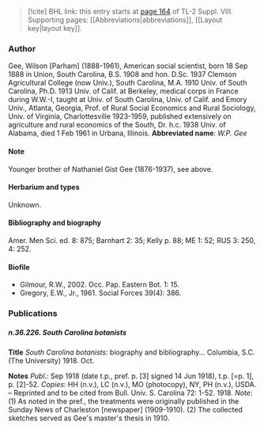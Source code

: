 > [!cite] BHL link: this entry starts at [page 164](https://www.biodiversitylibrary.org/page/33258642) of TL-2 Suppl. VIII.
> Supporting pages: [[Abbreviations|abbreviations]], [[Layout key|layout key]].

### Author

Gee, Wilson \[Parham\] (1888-1961), American social scientist, born 18 Sep 1888 in Union, South Carolina, B.S. 1908 and hon. D.Sc. 1937 Clemson Agricultural College (now Univ.), South Carolina, M.A. 1910 Univ. of South Carolina, Ph.D. 1913 Univ. of Calif. at Berkeley, medical corps in France during W.W.-I, taught at Univ. of South Carolina, Univ. of Calif. and Emory Univ., Atlanta, Georgia, Prof. of Rural Social Economics and Rural Sociology, Univ. of Virginia, Charlottesville 1923-1959, published extensively on agriculture and rural economics of the South, Dr. h.c. 1938 Univ. of Alabama, died 1 Feb 1961 in Urbana, Illinois. 
**Abbreviated name**: *W.P. Gee*

#### Note

Younger brother of Nathaniel Gist Gee (1876-1937), see above.

#### Herbarium and types

Unknown.

#### Bibliography and biography

Amer. Men Sci. ed. 8: 875; Barnhart 2: 35; Kelly p. 88; ME 1: 52; RUS 3: 250, 4: 252.

#### Biofile

- Gilmour, R.W., 2002. Occ. Pap. Eastern Bot. 1: 15.
- Gregory, E.W., Jr., 1961. Social Forces 39(4): 386.

### Publications

##### n.36.226. South Carolina botanists

**Title**
*South Carolina botanists*: biography and bibliography... Columbia, S.C. (The University) 1918. Oct.

**Notes**
*Publ*.: Sep 1918 (date t.p., pref. p. \[3\] signed 14 Jun 1918), t.p. \[=p. 1\], p. \[2\]-52. *Copies*: HH (n.v.), LC (n.v.), MO (photocopy), NY, PH (n.v.), USDA. – Reprinted and to be cited from Bull. Univ. S. Carolina 72: 1-52. 1918.
*Note*: (1) As noted in the pref., the treatments were originally published in the Sunday News of Charleston \[newspaper\] (1909-1910). (2) The collected sketches served as Gee's master's thesis in 1910.

